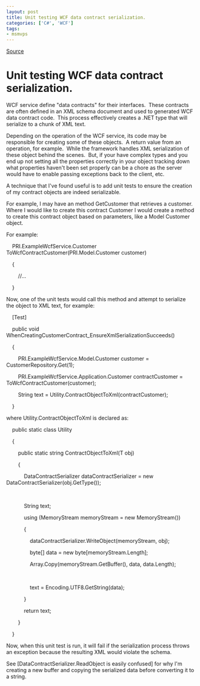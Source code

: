 ```yaml
---
layout: post
title: Unit testing WCF data contract serialization.
categories: ['C#', 'WCF']
tags:
- msmvps
---
```

[Source](http://blogs.msmvps.com/peterritchie/2009/05/04/unit-testing-wcf-data-contract-serialization/ "Permalink to Unit testing WCF data contract serialization.")

# Unit testing WCF data contract serialization.

WCF service define "data contracts" for their interfaces.  These contracts are often defined in an XML schema document and used to generated WCF data contract code.  This process effectively creates a .NET type that will serialize to a chunk of XML text. 

Depending on the operation of the WCF service, its code may be responsible for creating some of these objects.  A return value from an operation, for example.  While the framework handles XML serialization of these object behind the scenes.  But, if your have complex types and you end up not setting all the properties correctly in your object tracking down what properties haven't been set properly can be a chore as the server would have to enable passing exceptions back to the client, etc. 

A technique that I've found useful is to add unit tests to ensure the creation of my contract objects are indeed serializable. 

For example, I may have an method GetCustomer that retrieves a customer.  Where I would like to create this contract Customer I would create a method to create this contract object based on parameters, like a Model Customer object. 

For example: 

    PRI.ExampleWcfService.Customer ToWcfContractCustomer(PRI.Model.Customer customer)

    {

        //…

    } 

Now, one of the unit tests would call this method and attempt to serialize the object to XML text, for example: 

    [Test]

    public void WhenCreatingCustomerContract_EnsureXmlSerializationSucceeds()

    {

        PRI.ExampleWcfService.Model.Customer customer = CustomerRepository.Get(1);

        PRI.ExampleWcfService.Application.Customer contractCustomer = ToWcfContractCustomer(customer);

        String text = Utility.ContractObjectToXml(contractCustomer);

    } 

where Utility.ContractObjectToXml is declared as:

    public static class Utility

    {

        public static string ContractObjectToXml<T>(T obj)

        {

            DataContractSerializer dataContractSerializer = new DataContractSerializer(obj.GetType());

 

            String text;

            using (MemoryStream memoryStream = new MemoryStream())

            {

                dataContractSerializer.WriteObject(memoryStream, obj);

                byte[] data = new byte[memoryStream.Length];

                Array.Copy(memoryStream.GetBuffer(), data, data.Length);

 

                text = Encoding.UTF8.GetString(data);

            }

            return text;

        }

    }

Now, when this unit test is run, it will fail if the serialization process throws an exception because the resulting XML would violate the schema. 

See [DataContractSerializer.ReadObject is easily confused] for why I'm creating a new buffer and copying the serialized data before converting it to a string.

